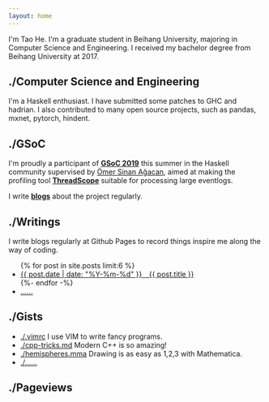 ```yaml
---
layout: home
---
```


I'm Tao He. I'm a graduate student in Beihang University, majoring in
Computer Science and Engineering. I received my bachelor degree from
Beihang University at 2017.

./Computer Science and Engineering
----------------------------------

I'm a Haskell enthusiast. I have submitted some patches to GHC and hadrian.
I also contributed to many open source projects, such as pandas, mxnet,
pytorch, hindent.

./GSoC
------

I'm proudly a participant of **[GSoC 2019][5]** this summer in the Haskell community
supervised by [Ömer Sinan Ağacan][6], aimed at making the profiling tool
**[ThreadScope][7]** suitable for processing large eventlogs.

I write **[blogs](./topic/gsoc)** about the project regularly.

./Writings
----------

I write blogs regularly at Github Pages to record things inspire me along the
way of coding.

<ul>
  {% for post in site.posts limit:6 %}
    <li class="alink">
      <a href="{{ post.url }}" class="red-link">
        {{ post.date | date: "%Y-%m-%d" }}&emsp;{{ post.title }}
      </a>
    </li>
  {%- endfor -%}
  <li class="alink"><a href="./blog/" class="red-link">&hellip;&hellip;</a></li>
</ul>

./Gists
-------

+ [./.vimrc][1] I use VIM to write fancy programs.
+ [./cpp-tricks.md][2] Modern C++ is so amazing!
+ [./hemispheres.mma][3] Drawing is as easy as 1,2,3 with Mathematica.
+ [./&hellip;&hellip;][4]

./Pageviews
-----------

[1]: https://gist.github.com/sighingnow/086ac1b32f8ea3ba84d4
[2]: https://gist.github.com/sighingnow/505d3d5c82237741b4a18147b2f84811
[3]: https://gist.github.com/sighingnow/96946f539342085a0759474d5389af7a
[4]: https://gist.github.com/sighingnow
[5]: https://summerofcode.withgoogle.com
[6]: https://osa1.net/
[7]: https://wiki.haskell.org/ThreadScope
